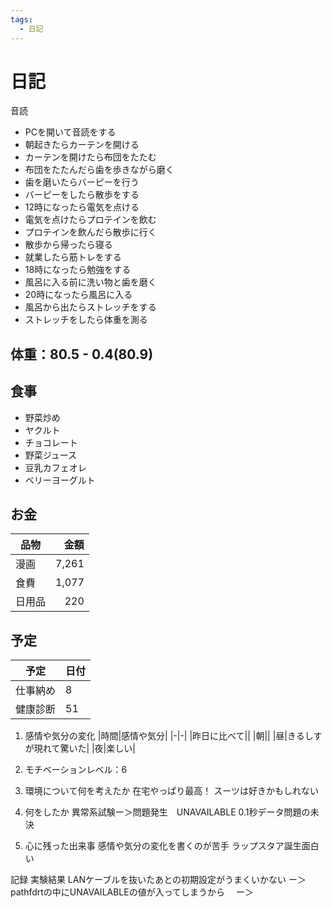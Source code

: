 ```yaml
---
tags:
  - 日記
---
```



# 日記

音読

* PCを開いて音読をする
* 朝起きたらカーテンを開ける
* カーテンを開けたら布団をたたむ
* 布団をたたんだら歯を歩きながら磨く
* 歯を磨いたらバーピーを行う
* バーピーをしたら散歩をする
* 12時になったら電気を点ける
* 電気を点けたらプロテインを飲む
* プロテインを飲んだら散歩に行く
* 散歩から帰ったら寝る
* 就業したら筋トレをする
* 18時になったら勉強をする
* 風呂に入る前に洗い物と歯を磨く
* 20時になったら風呂に入る
* 風呂から出たらストレッチをする
* ストレッチをしたら体重を測る

## 体重：80.5 - 0.4(80.9)

## 食事

* 野菜炒め
* ヤクルト
* チョコレート
* 野菜ジュース
* 豆乳カフェオレ
* ベリーヨーグルト

## お金

|品物|金額|
| - | -: |
|漫画|7,261|
|食費|1,077|
|日用品|220|

## 予定

|予定|日付|
|-|-|
|仕事納め|8|
|健康診断|51|

1. 感情や気分の変化
   |時間|感情や気分|
   |-|-|
   |昨日に比べて||
   |朝||
   |昼|きるしすが現れて驚いた|
   |夜|楽しい|

2. モチベーションレベル：6

3. 環境について何を考えたか
   在宅やっぱり最高！
   スーツは好きかもしれない

4. 何をしたか
   異常系試験ー＞問題発生　UNAVAILABLE
   0.1秒データ問題の未決

5. 心に残った出来事
   感情や気分の変化を書くのが苦手
   ラップスタア誕生面白い

記録
実験結果
LANケーブルを抜いたあとの初期設定がうまくいかない
ー＞pathfdrtの中にUNAVAILABLEの値が入ってしまうから
　ー＞
